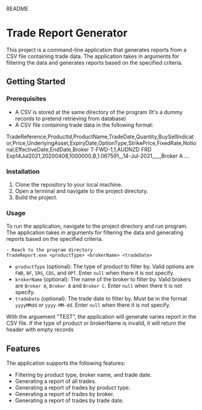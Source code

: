README

# Trade Report Generator

This project is a command-line application that generates reports from a CSV file containing trade data. The application takes in arguments for filtering the data and generates reports based on the specified criteria.

## Getting Started

### Prerequisites
- A CSV is stored at the same directory of the program (It's a dummy records to pretend retrieving from database)
- A CSV file containing trade data in the following format:

TradeReference,ProductId,ProductName,TradeDate,Quantity,BuySellIndicator,Price,UnderlyingAsset,ExpiryDate,OptionType,StrikePrice,FixedRate,Notional,EffectiveDate,EndDate,Broker
T-FWD-1,1,AUDNZD FRD Exp14Jul2021,20200408,1000000,B,1.067591,,,14-Jul-2021,,,,,,Broker A
...

### Installation

1. Clone the repository to your local machine.
2. Open a terminal and navigate to the project directory.
3. Build the project.

### Usage

To run the application, navigate to the project directory and run program. The application takes in arguments for filtering the data and generating reports based on the specified criteria.

```console
- Reach to the program directory
TradeReport.exe <productType> <brokerName> <tradeDate>
```

- `productType` (optional): The type of product to filter by. Valid options are `FWD`, `BF`, `IRS`, `CDS`, and `OPT`. Enter `null` when there it is not specify.
- `brokerName` (optional): The name of the broker to filter by. Valid brokers are `Broker A`, `Broker B` and `Broker C`. Enter `null` when there it is not specify.
- `tradeDate` (optional): The trade date to filter by. Must be in the format `yyyyMMdd` or `yyyy-MM-dd`. Enter `null` when there it is not specify.

With the arguement "TEST", the application will generate varies report in the CSV file.
If the type of product or brokerName is invalid, it will return the header with empty records

## Features

The application supports the following features:

- Filtering by product type, broker name, and trade date.
- Generating a report of all trades.
- Generating a report of trades by product type.
- Generating a report of trades by broker.
- Generating a report of trades by trade date.
